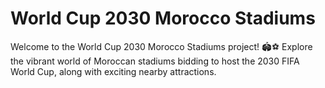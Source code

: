 # World Cup 2030 Morocco Stadiums

Welcome to the World Cup 2030 Morocco Stadiums project! 🏟️⚽ Explore the vibrant world of Moroccan stadiums bidding to host the 2030 FIFA World Cup, along with exciting nearby attractions.
